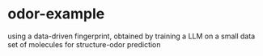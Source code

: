 # odor-example
using a data-driven fingerprint, obtained by training a LLM on a small data set of molecules for structure-odor prediction
